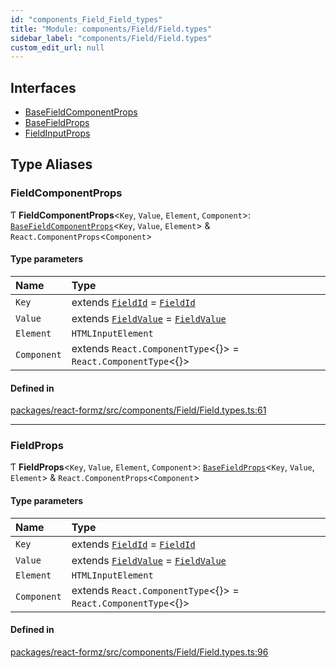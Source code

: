 ```yaml
---
id: "components_Field_Field_types"
title: "Module: components/Field/Field.types"
sidebar_label: "components/Field/Field.types"
custom_edit_url: null
---
```


## Interfaces

- [BaseFieldComponentProps](../interfaces/components_Field_Field_types.BaseFieldComponentProps.md)
- [BaseFieldProps](../interfaces/components_Field_Field_types.BaseFieldProps.md)
- [FieldInputProps](../interfaces/components_Field_Field_types.FieldInputProps.md)

## Type Aliases

### FieldComponentProps

Ƭ **FieldComponentProps**<`Key`, `Value`, `Element`, `Component`\>: [`BaseFieldComponentProps`](../interfaces/components_Field_Field_types.BaseFieldComponentProps.md)<`Key`, `Value`, `Element`\> & `React.ComponentProps`<`Component`\>

#### Type parameters

| Name | Type |
| :------ | :------ |
| `Key` | extends [`FieldId`](types_field.md#fieldid) = [`FieldId`](types_field.md#fieldid) |
| `Value` | extends [`FieldValue`](types_field.md#fieldvalue) = [`FieldValue`](types_field.md#fieldvalue) |
| `Element` | `HTMLInputElement` |
| `Component` | extends `React.ComponentType`<{}\> = `React.ComponentType`<{}\> |

#### Defined in

[packages/react-formz/src/components/Field/Field.types.ts:61](https://github.com/ZerryStack/react-formz/blob/main/packages/react-formz/src/components/Field/Field.types.ts#L61)

___

### FieldProps

Ƭ **FieldProps**<`Key`, `Value`, `Element`, `Component`\>: [`BaseFieldProps`](../interfaces/components_Field_Field_types.BaseFieldProps.md)<`Key`, `Value`, `Element`\> & `React.ComponentProps`<`Component`\>

#### Type parameters

| Name | Type |
| :------ | :------ |
| `Key` | extends [`FieldId`](types_field.md#fieldid) = [`FieldId`](types_field.md#fieldid) |
| `Value` | extends [`FieldValue`](types_field.md#fieldvalue) = [`FieldValue`](types_field.md#fieldvalue) |
| `Element` | `HTMLInputElement` |
| `Component` | extends `React.ComponentType`<{}\> = `React.ComponentType`<{}\> |

#### Defined in

[packages/react-formz/src/components/Field/Field.types.ts:96](https://github.com/ZerryStack/react-formz/blob/main/packages/react-formz/src/components/Field/Field.types.ts#L96)
